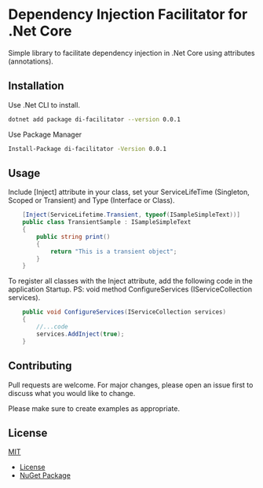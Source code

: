# Dependency Injection Facilitator for .Net Core

Simple library to facilitate dependency injection in .Net Core using attributes (annotations).

## Installation

Use .Net CLI to install.

```bash
dotnet add package di-facilitator --version 0.0.1
```

Use Package Manager

```bash
Install-Package di-facilitator -Version 0.0.1
```

## Usage

Include [Inject] attribute in your class, set your ServiceLifeTime (Singleton, Scoped or Transient) and Type (Interface or Class).

```csharp
    [Inject(ServiceLifetime.Transient, typeof(ISampleSimpleText))]
    public class TransientSample : ISampleSimpleText
    {
        public string print()
        {
            return "This is a transient object";
        }
    }
```

To register all classes with the Inject attribute, add the following code in the application Startup.
PS: void method ConfigureServices (IServiceCollection services).

```csharp
    public void ConfigureServices(IServiceCollection services)
    {
        //...code
        services.AddInject(true);
    }
```

## Contributing
Pull requests are welcome. For major changes, please open an issue first to discuss what you would like to change.

Please make sure to create examples as appropriate.

## License
[MIT](https://choosealicense.com/licenses/mit/)

- [License](LICENSE.md)
- [NuGet Package](https://www.nuget.org/packages/di-facilitator)
